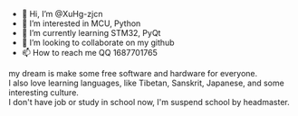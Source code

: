 - 👋 Hi, I’m @XuHg-zjcn
- 👀 I’m interested in MCU, Python
- 🌱 I’m currently learning STM32, PyQt
- 💞️ I’m looking to collaborate on my github
- 📫 How to reach me QQ 1687701765

my dream is make some free software and hardware for everyone.  
I also love learning languages, like Tibetan, Sanskrit, Japanese, and some interesting culture.  
I don't have job or study in school now, I'm suspend school by headmaster.  

<!---
XuHg-zjcn/XuHg-zjcn is a ✨ special ✨ repository because its `README.md` (this file) appears on your GitHub profile.
You can click the Preview link to take a look at your changes.
--->
